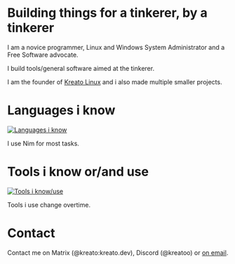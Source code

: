 # Building things for a tinkerer, by a tinkerer
I am a novice programmer, Linux and Windows System Administrator and a Free Software advocate.

I build tools/general software aimed at the tinkerer.

I am the founder of [Kreato Linux](https://linux.kreato.dev) and i also made multiple smaller projects.

# Languages i know
[![Languages i know](https://skillicons.dev/icons?i=nim,bash,python,md,html,css,sass,lua,powershell,svelte)](https://skillicons.dev)

I use Nim for most tasks.

# Tools i know or/and use
[![Tools i know/use](https://skillicons.dev/icons?i=linux,git,github,neovim,vim,visualstudio,vscode,stackoverflow,ghactions,ansible,gitlab,bsd,cloudflare,docker,discord,azure,gcp,linkedin,heroku,emacs)](https://skillicons.dev)

Tools i use change overtime.

# Contact
Contact me on Matrix (@kreato:kreato.dev), Discord (@kreatoo) or [on email](mailto:kreato@kreato.dev).
